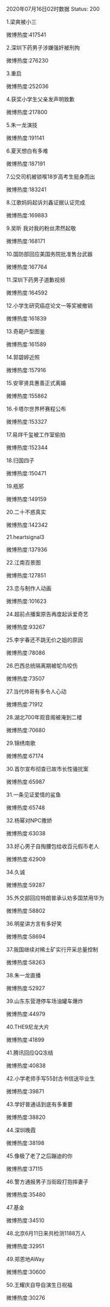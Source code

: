 2020年07月16日02时数据
Status: 200

1.梁爽被小三

微博热度:417541

2.深圳下药男子涉嫌强奸被刑拘

微博热度:276230

3.重启

微博热度:252036

4.获奖小学生父亲发声明致歉

微博热度:217800

5.朱一龙演技

微博热度:191141

6.夏天想白有多难

微博热度:187191

7.公交司机被锁喉18岁高考生挺身而出

微博热度:183241

8.江歌妈妈起诉刘鑫证据认证完成

微博热度:169883

9.吴昕 我对我的粉丝肃然起敬

微博热度:168171

10.国防部回应美国务院批准售台武器

微博热度:167764

11.深圳下药男子道歉视频

微博热度:164592

12.小学生研究癌症论文一等奖被撤销

微博热度:161839

13.奇葩户型图鉴

微博热度:161589

14.郭碧婷近照

微博热度:157916

15.安宰贤具惠善正式离婚

微博热度:155862

16.卡塔尔世界杯赛程公布

微博热度:153327

17.易烊千玺被工作室偷拍

微博热度:152344

18.归国四子

微博热度:150471

19.瓶邪

微博热度:149159

20.二十不惑真实

微博热度:142342

21.heartsignal3

微博热度:137936

22.江南百景图

微博热度:127851

23.恋与制作人动画

微博热度:101623

24.超前点播案原告再度起诉爱奇艺

微博热度:93267

25.李宇春还不跳无价之姐的原因

微博热度:78086

26.巴西总统隔离期被鸵鸟咬伤

微博热度:73507

27.当代帅哥有多令人心动

微博热度:71912

28.湖北700年观音阁被淹到二楼

微博热度:70680

29.锦绣南歌

微博热度:67174

30.首尔宣布彻查已故市长性骚扰案

微博热度:65987

31.一条见证爱情的鲨鱼

微博热度:65748

32.杨幂对NPC撒娇

微博热度:63038

33.好心男子自掏腰包给收百元假币老人

微博热度:62909

34.久诚

微博热度:59287

35.外交部回应特朗普承认劝多国禁用华为

微博热度:58802

36.明星讲方言有多好笑

微博热度:58694

37.我国继续对稀土矿实行开采总量控制

微博热度:58263

38.朱一龙直播

微博热度:52927

39.山东东营港停车场油罐车爆炸

微博热度:44979

40.THE9尼龙大片

微博热度:41899

41.腾讯回应QQ冻结

微博热度:40838

42.小学老师手写55封古书信送毕业生

微博热度:39871

43.学好普通话到底有多重要

微博热度:38820

44.深圳晚霞

微博热度:38198

45.像极了老了之后蹦迪的你

微博热度:37115

46.警方通报男子当街殴打抱摔妻子

微博热度:35480

47.基金

微博热度:34510

48.北京6月11日来共检测1188万人

微博热度:32951

49.郑恩地AWay

微博热度:30600

50.王耀庆自导自演生日祝福

微博热度:30276

